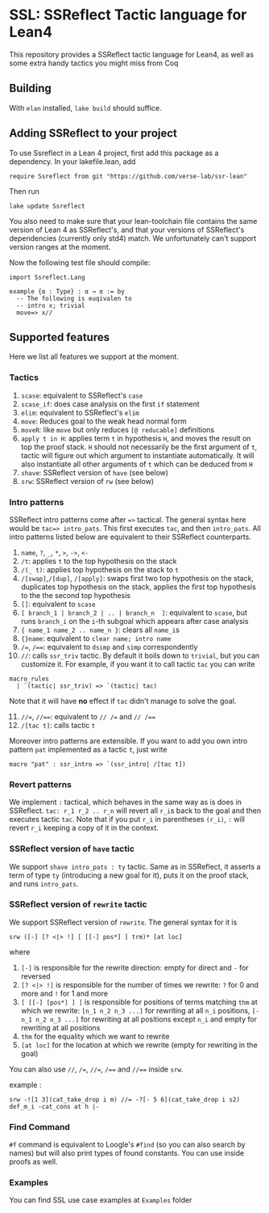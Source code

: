 # SSL: SSReflect Tactic language for Lean4

This repository provides a SSReflect tactic language for Lean4, as well as some extra handy tactics you might miss from Coq

## Building 

With `elan` installed, `lake build` should suffice.

## Adding SSReflect to your project

To use Ssreflect in a Lean 4 project, first add this package as a dependency. In your lakefile.lean, add

```lean
require Ssreflect from git "https://github.com/verse-lab/ssr-lean"
```

Then run 

```
lake update Ssreflect
```

You also need to make sure that your lean-toolchain file contains the same version of Lean 4 as SSReflect's, and that your versions of SSReflect's dependencies (currently only std4) match. We unfortunately can't support version ranges at the moment.

Now the following test file should compile:

```lean
import Ssreflect.Lang

example {α : Type} : α → α := by
  -- The following is euqivalen to 
  -- intro x; trivial
  move=> x//
```


## Supported features

Here we list all features we support at the moment.

### Tactics

1. `scase`: equivalent to SSReflect's `case`
6. `scase_if`: does case analysis on the first `if` statement
2. `elim`: equivalent to SSReflect's `elim`
3. `move`:  Reduces goal to the weak head normal form
4. `moveR`: like `move` but only reduces `[@ reducable]` definitions
5. `apply t in H`: applies term `t` in hypothesis `H`, and moves the result on top the proof stack. `H` should not necessarily be the first argument of `t`, tactic will figure out which argument to instantiate automatically. It will also instantiate all other arguments of `t` which can be deduced from `H`
6. `shave`: SSReflect version of `have` (see below)
6. `srw`: SSReflect version of `rw` (see below)

### Intro patterns

SSReflect intro patterns come after `=>` tactical. The general syntax here would be `tac=> intro_pats`. This first executes `tac`, and then `intro_pats`. All intro patterns listed below are equivalent to their SSReflect counterparts.

1. `name`, `?`, `_`, `*`, `>`, `->`, `<-`
2. `/t`: applies `t` to the top hypothesis on the stack 
3. `/(_ t)`: applies top hypothesis on the stack to `t` 
4. `/[swap]`,`/[dup]`, `/[apply]`: swaps first two top hypothesis on the stack, duplicates top hypothesis on the stack, applies the first top hypothesis to the the second top hypothesis
5. `[]`: equivalent to `scase`
6. `[ branch_1 | branch_2 | .. | branch_n  ]`: equivalent to `scase`, but runs `branch_i` on the `i`-th subgoal which appears after case analysis
7. `{ name_1 name_2 .. name_n }`: clears all `name_i`s
8. `{}name`: equivalent to `clear name; intro name`
9. `/=`, `/==`: equivalent to `dsimp` and `simp` correspondently 
10. `//`: calls `ssr_triv` tactic. By default it boils down to `trivial`, but you can customize it. For example, if you want it to call tactic `tac` you can write 
```lean
macro_rules
  | `(tactic| ssr_triv) => `(tactic| tac)
```
Note that it will have **no** effect if `tac` didn't manage to solve the goal.

11. `//=`, `//==`: equivalent to `// /=` and `// /==`
12. `/[tac t]`: calls tactic `t`

Moreover intro patterns are extensible. If you want to add you own intro pattern `pat` implemented as a tactic `t`, just write 

```lean
macro "pat" : ssr_intro => `(ssr_intro| /[tac t])
```

### Revert patterns

We implement `:` tactical, which behaves in the same way as is does in SSReflect. `tac: r_1 r_2 .. r_n` will revert all `r_i`s back to the goal and then executes tactic `tac`. Note that if you put `r_i` in parentheses `(r_i)`, `:` will revert `r_i` keeping a copy of it in the context. 

### SSReflect version of `have` tactic

We support `shave intro_pats : ty` tactic. Same as in SSReflect, it asserts a term of type `ty` (introducing a new goal for it), puts it on the proof stack, and runs `intro_pats`.

### SSReflect version of `rewrite` tactic

We support SSReflect version of `rewrite`. The general syntax for it is 
```lean
srw ([-] [? <|> !] [ [[-] pos*] ] trm)* [at loc]
```
where
1.  `[-]` is responsible for the rewrite direction: empty for direct and `-` for reversed
2. `[? <|> !]` is responsible for the number of times we rewrite: `?` for 0 and more and `!` for 1 and more
3. `[ [[-] [pos*] ] ]` is responsible for positions of terms matching `thm` at which we rewrite: `[n_1 n_2 n_3 ...]` for rewriting at all `n_i` positions, `[- n_1 n_2 n_3 ...]` for rewriting at all positions except `n_i` and empty for rewriting at all positions
4. `thm` for the equality which we want to rewrite 
5. `[at loc]` for the location at which we rewrite (empty for rewriting in the goal)

You can also use `//`, `/=`, `//=`, `/==` and `//==` inside `srw`. 

example : 
```lean
srw -![1 3](cat_take_drop i m) //= -?[- 5 6](cat_take_drop i s2) def_m_i -cat_cons at h |-
```

### Find Command

`#f` command is equivalent to Loogle's `#find` (so you can also search by names) but will also print types of found constants. You can use inside proofs as well.

### Examples

You can find SSL use case examples at `Examples` folder
